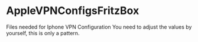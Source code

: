 # AppleVPNConfigsFritzBox
Files needed for Iphone VPN Configuration
You need to adjust the values by yourself, this is only a pattern.
